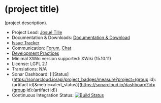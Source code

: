 # (project title)

(project description).

* Project Lead: [Josué Tille](https://www.xwiki.org/xwiki/bin/view/XWiki/JosueTille)
* Documentation & Downloads: [Documentation & Download](https://extensions.xwiki.org/xwiki/bin/view/Extension/Embed%20Content%20Macro)
* [Issue Tracker](https://jira.xwiki.org/browse/XEMBED)
* Communication: [Forum](https://forum.xwiki.org/), [Chat](https://dev.xwiki.org/xwiki/bin/view/Community/Chat)
* [Development Practices](https://dev.xwiki.org)
* Minimal XWiki version supported: XWiki (15.10.11)
* License: LGPL 2.1
* Translations: N/A
* Sonar Dashboard: [![Status](https://sonarcloud.io/api/project_badges/measure?project=(group id):(artifact id)&metric=alert_status)](https://sonarcloud.io/dashboard?id=(group id):(artifact id))
* Continuous Integration Status: [![Build Status](https://ci.xwiki.org/job/XWiki%20Contrib/job/embed/job/master/badge/icon)](https://ci.xwiki.org/job/XWiki%20Contrib/job/embed/job/master/)
